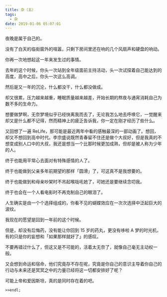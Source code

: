 ```yaml
---
title: 杂（五）
tags:
  - 杂
date: 2019-01-06 05:07:01
---
```



夜晚是属于自己的。

没有了白天的临街窗外的喧嚣，只剩下房间里还在响的几个风扇声和硬盘的响动。

你再一次地想起这一年来发生过的事情。

去年的这个时候，你头一次站到全年级面前主持活动，头一次试探着自己能达到的高度，高中之后，你头一次这么高调。

然后是又一年的沉沦，什么都没干，什么都没做成。

却又很累，压力越来越重，睡眠质量越来越差，开始长期的熬夜与通宵消耗自己为数不多的生命力。

想要做梦啊，无奈梦境似乎已经快离我而去了，无论我怎么地去呼唤它，一觉醒来却又是什么都不记得，然而精神上的疲乏告诉我，你一定在刚才经历了些什么。

又回想了一遍 ReLife，那可能是最近两年中看的感触最深的一部动画了。想回，却又不想回到高中时代。李宗盛说既然青春留不住还是做个大叔好，但是我真的不想变成别人口中的大叔，我还是想当一个比那时候更加成熟，但却是被人称为少年的人。

终于也能用平常心去面对有特殊感情的人了。

终于也能做到父亲多年前期望的那样「圆滑」了，可这真不是我想要的。

终于也能做到和母亲吵架时不吊起喉咙吼她了，可她还是要继续念叨我。

终于也会在一个人看电影时不再克制自己的眼泪了。

人生确实是由一个个选择组成的，你看不见的蝴蝶效应在一次次选择中泛起巨大的波纹。

我现在的愿望是回到一年前的这个时候。

但是，却没有后悔药，没有能让你回到 15 岁的药丸，更没有哆啦 A 梦的时光机，有的只是你的妄想和「如果那样就好了」的感叹。

不要再错过什么了，但这又是不可能的，活着太无奈了，就像自己毫无主动权一般。

又会想到命运和宿命，他们究竟存不存在呢，究竟是你自己的意识主导着你自己的行动与未来还是冥冥之中的力量已经将这一切都安排好了呢？

可能上帝和爱因斯坦，真的是同时存在着的吧。

`>>endl;`